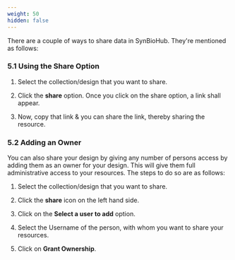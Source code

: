 ```yaml
---
weight: 50
hidden: false
---
```


There are a couple of ways to share data in SynBioHub. They're mentioned as follows:

### 5.1 Using the Share Option

1. Select the collection/design that you want to share.

2. Click the **share** option. Once you click on the share option, a link shall appear.

3. Now, copy that link & you can share the link, thereby sharing the resource.

### 5.2 Adding an Owner

You can also share your design by giving any number of persons access by adding them as an owner for your design. This will give them full administrative access to your resources.
The steps to do so are as follows:

1. Select the collection/design that you want to share.

2. Click the **share** icon on the left hand side.
   
4. Click on the **Select a user to add** option.

5. Select the Username of the person, with whom you want to share your resources.

6. Click on **Grant Ownership**.

